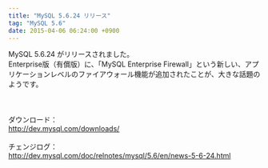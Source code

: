 ```yaml
---
title: "MySQL 5.6.24 リリース"
tag: "MySQL 5.6"
date: 2015-04-06 06:24:00 +0900
---
```


MySQL 5.6.24 がリリースされました。<br>
Enterprise版（有償版）に、「MySQL Enterprise Firewall」という新しい、アプリケーションレベルのファイアウォール機能が追加されたことが、大きな話題のようです。<br>
<br>
<br>
<br>
ダウンロード：<br>
http://dev.mysql.com/downloads/<br>
<br>
チェンジログ：<br>
http://dev.mysql.com/doc/relnotes/mysql/5.6/en/news-5-6-24.html<br>
<br>
